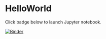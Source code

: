 # HelloWorld

Click badge below to launch Jupyter notebook.

[![Binder](http://mybinder.org/badge.svg)](http://mybinder.org:/repo/sirdudeness/helloworld)
